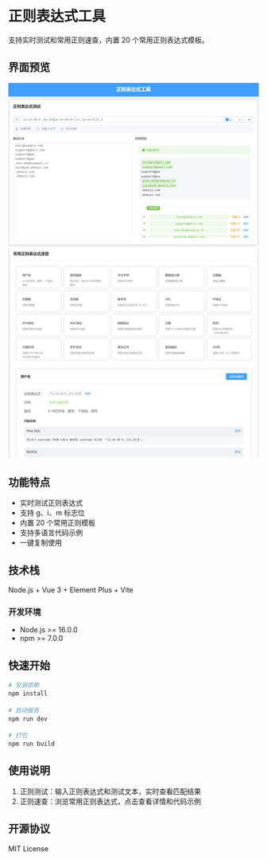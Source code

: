 # 正则表达式工具

支持实时测试和常用正则速查，内置 20 个常用正则表达式模板。

## 界面预览

![主界面](./public/ui.jpg)
![常用正则](./public/ui1.jpg)

## 功能特点

- 实时测试正则表达式
- 支持 g、i、m 标志位
- 内置 20 个常用正则模板
- 支持多语言代码示例
- 一键复制使用

## 技术栈

Node.js + Vue 3 + Element Plus + Vite

### 开发环境

- Node.js >= 16.0.0
- npm >= 7.0.0

## 快速开始

```bash
# 安装依赖
npm install

# 启动服务
npm run dev

# 打包
npm run build
```

## 使用说明

1. 正则测试：输入正则表达式和测试文本，实时查看匹配结果
2. 正则速查：浏览常用正则表达式，点击查看详情和代码示例

## 开源协议

MIT License
